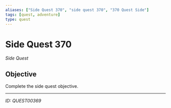 ```yaml
---
aliases: ["Side Quest 370", "side quest 370", "370 Quest Side"]
tags: [quest, adventure]
type: quest
---
```


# Side Quest 370

*Side Quest*

## Objective
Complete the side quest objective.

---
*ID: QUEST00369*